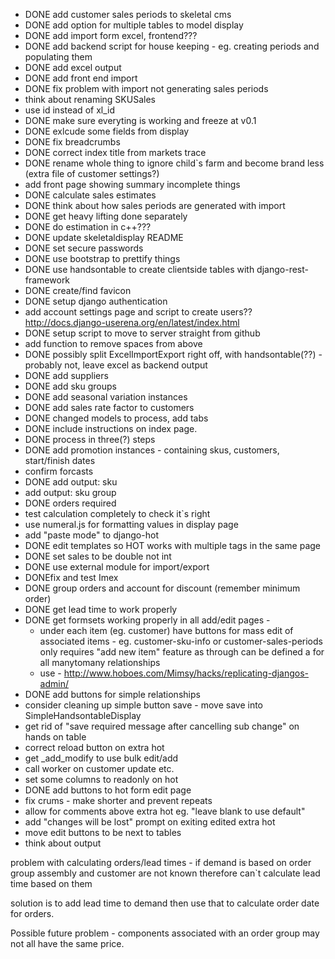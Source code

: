 * DONE add customer sales periods to skeletal cms
* DONE add option for multiple tables to model display
* DONE add import form excel, frontend???
* DONE add backend script for house keeping - eg. creating periods and populating them
* DONE add excel output
* DONE add front end import
* DONE fix problem with import not generating sales periods
* think about renaming SKUSales
* use id instead of xl_id
* DONE make sure everyting is working and freeze at v0.1
* DONE exlcude some fields from display
* DONE fix breadcrumbs
* DONE correct index title from markets trace
* DONE rename whole thing to ignore child`s farm and become brand less (extra file of customer settings?)
* add front page showing summary incomplete things
* DONE calculate sales estimates
* DONE think about how sales periods are generated with import
* DONE get heavy lifting done separately
* DONE do estimation in c++???
* DONE update skeletaldisplay README
* DONE set secure passwords
* DONE use bootstrap to prettify things
* DONE use handsontable to create clientside tables with django-rest-framework
* DONE create/find favicon
* DONE setup django authentication
* add account settings page and script to create users?? http://docs.django-userena.org/en/latest/index.html
* DONE setup script to move to server straight from github
* add function to remove spaces from above
* DONE possibly split ExcelImportExport right off, with handsontable(??) - probably not, leave excel as backend output
* DONE add suppliers
* DONE add sku groups
* DONE add seasonal variation instances
* DONE add sales rate factor to customers
* DONE changed models to process, add tabs
* DONE include instructions on index page.
* DONE process in three(?) steps
* DONE add promotion instances - containing skus, customers, start/finish dates
* confirm forcasts
* DONE add output: sku
* add output: sku group
* DONE orders required
* test calculation completely to check it`s right
* use numeral.js for formatting values in display page
* add "paste mode" to django-hot
* DONE edit templates so HOT works with multiple tags in the same page
* DONE set sales to be double not int
* DONE use external module for import/export
* DONEfix and test Imex
* DONE group orders and account for discount (remember minimum order)
* DONE get lead time to work properly
* DONE get formsets working properly in all add/edit pages - 
    * under each item (eg. customer) have buttons for mass edit of associated items - eg. customer-sku-info or customer-sales-periods only requires "add new item" feature as through can be defined a for all manytomany relationships
    * use - http://www.hoboes.com/Mimsy/hacks/replicating-djangos-admin/
* DONE add buttons for simple relationships
* consider cleaning up simple button save - move save into SimpleHandsontableDisplay
* get rid of "save required message after cancelling sub change" on hands on table
* correct reload button on extra hot
* get _add_modify to use bulk edit/add
* call worker on customer update etc.
* set some columns to readonly on hot
* DONE add buttons to hot form edit page
* fix crums - make shorter and prevent repeats
* allow for comments above extra hot eg. "leave blank to use default"
* add "changes will be lost" prompt on exiting edited extra hot
* move edit buttons to be next to tables
* think about output


problem with calculating orders/lead times - if demand is based on order group assembly and customer are not known therefore can`t calculate lead time based on them

solution is to add lead time to demand then use that to calculate order date for orders.

Possible future problem - components associated with an order group may not all have the same price. 
